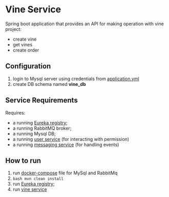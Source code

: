 
# Vine Service

Spring boot application that provides an API for making operation with vine project:
- create vine
- get vines
- create order

## Configuration

1. login to Mysql server using credentials from [application.yml](src/main/resources/application.yml) 
2. create DB schema named **vine_db**

## Service Requirements

Requires:
- a running [Eureka registry](https://github.com/Volodymyr2907/vine-registration-service);
- a running RabbitMQ broker;
- a running Mysql DB;
- a running [user service](https://github.com/Volodymyr2907/user-service) (for interacting with permission)
- a running [messaging service](https://github.com/Volodymyr2907/notification-service) (for handling events)

## How to run

1. run [docker-compose](src/main/resources/docker/docker-compose.yml) file for MySql and RabbitMq 
2. ```bash mvn clean install```
3. run [Eureka registry](https://github.com/Volodymyr2907/vine-registration-service);
4. run [vine service](src/main/java/com/mentorship/vineservice/VineServiceApplication.java)
